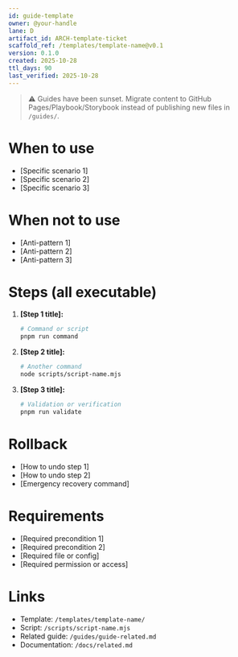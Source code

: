 ```yaml
---
id: guide-template
owner: @your-handle
lane: D
artifact_id: ARCH-template-ticket
scaffold_ref: /templates/template-name@v0.1
version: 0.1.0
created: 2025-10-28
ttl_days: 90
last_verified: 2025-10-28
---
```


> ⚠️ Guides have been sunset. Migrate content to GitHub Pages/Playbook/Storybook instead of publishing new files in `/guides/`.

# When to use

- [Specific scenario 1]
- [Specific scenario 2]
- [Specific scenario 3]

# When not to use

- [Anti-pattern 1]
- [Anti-pattern 2]
- [Anti-pattern 3]

# Steps (all executable)

1. **[Step 1 title]:**

   ```bash
   # Command or script
   pnpm run command
   ```

2. **[Step 2 title]:**

   ```bash
   # Another command
   node scripts/script-name.mjs
   ```

3. **[Step 3 title]:**
   ```bash
   # Validation or verification
   pnpm run validate
   ```

# Rollback

- [How to undo step 1]
- [How to undo step 2]
- [Emergency recovery command]

# Requirements

- [Required precondition 1]
- [Required precondition 2]
- [Required file or config]
- [Required permission or access]

# Links

- Template: `/templates/template-name/`
- Script: `/scripts/script-name.mjs`
- Related guide: `/guides/guide-related.md`
- Documentation: `/docs/related.md`
